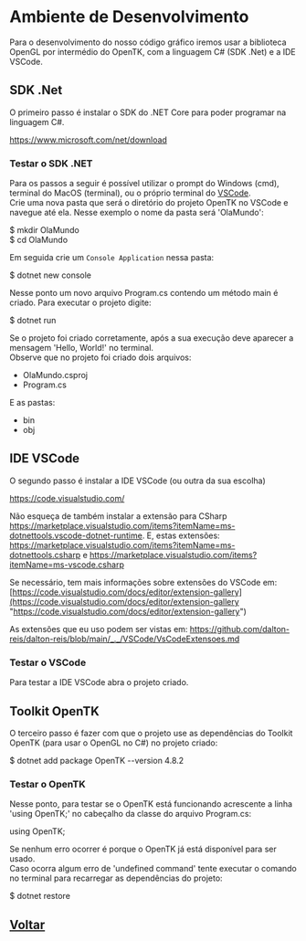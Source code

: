 # Ambiente de Desenvolvimento

Para o desenvolvimento do nosso código gráfico iremos usar a biblioteca OpenGL por intermédio do OpenTK, com a linguagem C# (SDK .Net) e a IDE VSCode.  

## SDK .Net

O primeiro passo é instalar o SDK do .NET Core para poder programar na linguagem C#.  

<https://www.microsoft.com/net/download>  

### Testar o SDK .NET

Para os passos a seguir é possível utilizar o prompt do Windows (cmd), terminal do MacOS (terminal), ou o próprio terminal do [VSCode](#ide-vscode).  
Crie uma nova pasta que será o diretório do projeto OpenTK no VSCode e navegue até ela. Nesse exemplo o nome da pasta será 'OlaMundo':  

  $ mkdir OlaMundo  
  $ cd OlaMundo  

Em seguida crie um ```Console Application``` nessa pasta:  

  $ dotnet new console  

Nesse ponto um novo arquivo Program.cs contendo um método main é criado. Para executar o projeto digite:  

  $ dotnet run  

Se o projeto foi criado corretamente, após a sua execução deve aparecer a mensagem 'Hello, World!' no terminal.  
Observe que no projeto foi criado dois arquivos:  

- OlaMundo.csproj  
- Program.cs  

E as pastas:

- bin  
- obj  

## IDE VSCode

O segundo passo é instalar a IDE VSCode (ou outra da sua escolha)  

<https://code.visualstudio.com/>  

Não esqueça de também instalar a extensão para CSharp <https://marketplace.visualstudio.com/items?itemName=ms-dotnettools.vscode-dotnet-runtime>. E, estas extensões: <https://marketplace.visualstudio.com/items?itemName=ms-dotnettools.csharp> e <https://marketplace.visualstudio.com/items?itemName=ms-vscode.csharp>  

Se necessário, tem mais informações sobre extensões do VSCode em: [https://code.visualstudio.com/docs/editor/extension-gallery](https://code.visualstudio.com/docs/editor/extension-gallery "https://code.visualstudio.com/docs/editor/extension-gallery")  

As extensões que eu uso podem ser vistas em: <https://github.com/dalton-reis/dalton-reis/blob/main/_._/VSCode/VsCodeExtensoes.md>  

### Testar o VSCode

Para testar a IDE VSCode abra o projeto criado.  

## Toolkit OpenTK

O terceiro passo é fazer com que o projeto use as dependências do Toolkit OpenTK (para usar o OpenGL no C#) no projeto criado:  

  $ dotnet add package OpenTK --version 4.8.2

### Testar o OpenTK

Nesse ponto, para testar se o OpenTK está funcionando acrescente a linha 'using OpenTK;' no cabeçalho da classe do arquivo Program.cs:  

  using OpenTK;  

Se nenhum erro ocorrer é porque o OpenTK já está disponível para ser usado.  
Caso ocorra algum erro de 'undefined command' tente executar o comando no terminal para recarregar as dependências do projeto:  

  $ dotnet restore

## [Voltar](./README.md#opentk)  
